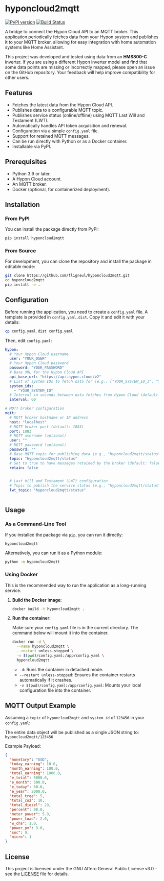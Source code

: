 # hyponcloud2mqtt

[![PyPI version](https://badge.fury.io/py/hyponcloud2mqtt.svg)](https://badge.fury.io/py/hyponcloud2mqtt)
[![Build Status](https://github.com/fligneul/hyponcloud2mqtt/actions/workflows/main.yml/badge.svg)](https://github.com/fligneul/hyponcloud2mqtt/actions/workflows/main.yml)

A bridge to connect the Hypon Cloud API to an MQTT broker. This application periodically fetches data from your Hypon system and publishes it to your MQTT broker, allowing for easy integration with home automation systems like Home Assistant.

This project was developed and tested using data from an **HMS800-C** inverter. If you are using a different Hypon inverter model and find that some data points are missing or incorrectly mapped, please open an issue on the GitHub repository. Your feedback will help improve compatibility for other users.

## Features

*   Fetches the latest data from the Hypon Cloud API.
*   Publishes data to a configurable MQTT topic.
*   Publishes service status (online/offline) using MQTT Last Will and Testament (LWT).
*   Automatically handles API token acquisition and renewal.
*   Configuration via a simple `config.yaml` file.
*   Support for retained MQTT messages.
*   Can be run directly with Python or as a Docker container.
*   Installable via PyPI.

## Prerequisites

*   Python 3.9 or later.
*   A Hypon Cloud account.
*   An MQTT broker.
*   Docker (optional, for containerized deployment).

## Installation

### From PyPI

You can install the package directly from PyPI:

```bash
pip install hyponcloud2mqtt
```

### From Source

For development, you can clone the repository and install the package in editable mode:

```bash
git clone https://github.com/fligneul/hyponcloud2mqtt.git
cd hyponcloud2mqtt
pip install -e .
```

## Configuration

Before running the application, you need to create a `config.yaml` file. A template is provided in `config.yaml.dist`. Copy it and edit it with your details:

```bash
cp config.yaml.dist config.yaml
```

Then, edit `config.yaml`:

```yaml
hypon:
  # Your Hypon Cloud username
  user: "YOUR_USER"
  # Your Hypon Cloud password
  password: "YOUR_PASSWORD"
  # Base URL for the Hypon Cloud API
  api_base_url: "https://api.hypon.cloud/v2"
  # List of system IDs to fetch data for (e.g., ["YOUR_SYSTEM_ID_1", "YOUR_SYSTEM_ID_2"])
  system_ids:
    - "YOUR_SYSTEM_ID"
  # Interval in seconds between data fetches from Hypon Cloud (default: 60)
  interval: 60

# MQTT broker configuration
mqtt:
  # MQTT broker hostname or IP address
  host: "localhost"
  # MQTT broker port (default: 1883)
  port: 1883
  # MQTT username (optional)
  user: ""
  # MQTT password (optional)
  password: ""
  # Base MQTT topic for publishing data (e.g., "hyponcloud2mqtt/status")
  topic: "hyponcloud2mqtt/status"
  # Set to true to have messages retained by the broker (default: false)
  retain: false
  

  # Last Will and Testament (LWT) configuration
  # Topic to publish the service status (e.g., "hyponcloud2mqtt/status")
  lwt_topic: "hyponcloud2mqtt/status"
  
```

## Usage

### As a Command-Line Tool

If you installed the package via `pip`, you can run it directly:

```bash
hyponcloud2mqtt
```

Alternatively, you can run it as a Python module:

```bash
python -m hyponcloud2mqtt
```

### Using Docker

This is the recommended way to run the application as a long-running service.

1.  **Build the Docker image:**

    ```bash
    docker build -t hyponcloud2mqtt .
    ```

2.  **Run the container:**

    Make sure your `config.yaml` file is in the current directory. The command below will mount it into the container.

    ```bash
    docker run -d \
      --name hyponcloud2mqtt \
      --restart unless-stopped \
      -v $(pwd)/config.yaml:/app/config.yaml \
      hyponcloud2mqtt
    ```

    *   `-d`: Runs the container in detached mode.
    *   `--restart unless-stopped`: Ensures the container restarts automatically if it crashes.
    *   `-v $(pwd)/config.yaml:/app/config.yaml`: Mounts your local configuration file into the container.

## MQTT Output Example
Assuming a `topic` of `hyponcloud2mqtt` and `system_id` of `123456` in your `config.yaml`:

The entire data object will be published as a single JSON string to:
`hyponcloud2mqtt/123456`

Example Payload:

```json
{
  "monetary": "USD",
  "today_earning": 10.0,
  "month_earning": 100.0,
  "total_earning": 1000.0,
  "e_total": 5000.0,
  "e_month": 500.0,
  "e_today": 50.0,
  "e_year": 2000.0,
  "total_tree": 5,
  "total_co2": 10,
  "total_diesel": 20,
  "percent": 90.0,
  "meter_power": 5.0,
  "power_load": 2.0,
  "w_cha": 1.0,
  "power_pv": 3.0,
  "soc": 0,
  "micro": 1
}
```



## License

This project is licensed under the GNU Affero General Public License v3.0 - see the [LICENSE](LICENSE) file for details.